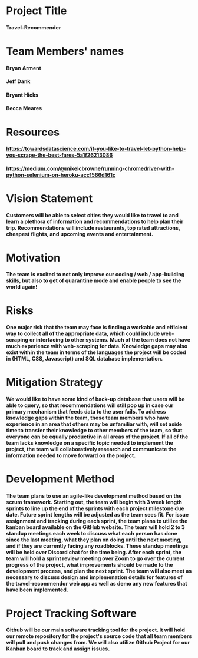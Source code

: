 # Project Title
#### Travel-Recommender

# Team Members' names
#### Bryan Arment
#### Jeff Dank
#### Bryant Hicks
#### Becca Meares

# Resources
#### https://towardsdatascience.com/if-you-like-to-travel-let-python-help-you-scrape-the-best-fares-5a1f26213086
#### https://medium.com/@mikelcbrowne/running-chromedriver-with-python-selenium-on-heroku-acc1566d161c

# Vision Statement
#### Customers will be able to select cities they would like to travel to and learn a plethora of information and recommendations to help plan their trip. Recommendations will include restaurants, top rated attractions, cheapest flights, and upcoming events and entertainment.

# Motivation
#### The team is excited to not only improve our coding / web / app-building skills, but also to get of quarantine mode and enable people to see the world again!

# Risks
#### One major risk that the team may face is finding a workable and efficient way to collect all of the appropriate data, which could include web-scraping or interfacing to other systems. Much of the team does not have much experience with web-scraping for data. Knowledge gaps may also exist within the team in terms of the languages the project will be coded in (HTML, CSS, Javascript) and SQL database implementation. 

# Mitigation Strategy
#### We would like to have some kind of back-up database that users will be able to query, so that recommendations will still pop up in case our primary mechanism that feeds data to the user fails. To address knowledge gaps within the team, those team members who have experience in an area that others may be unfamiliar with, will set aside time to transfer their knowledge to other members of the team, so that everyone can be equally productive in all areas of the project. If all of the team lacks knowledge on a specific topic needed to implement the project, the team will collaboratively research and communicate the information needed to move forward on the project.    

# Development Method
#### The team plans to use an agile-like development method based on the scrum framework. Starting out, the team will begin with 3 week length sprints to line up the end of the sprints with each project milestone due date. Future sprint lengths will be adjusted as the team sees fit. For issue assignment and tracking during each sprint, the team plans to utilize the kanban board available on the GitHub website. The team will hold 2 to 3 standup meetings each week to discuss what each person has done since the last meeting, what they plan on doing until the next meeting, and if they are currently facing any roadblocks. These standup meetings will be held over Discord chat for the time being. After each sprint, the team will hold a sprint review meeting over Zoom to go over the current progress of the project, what improvements should be made to the development process, and plan the next sprint. The team will also meet as necessary to discuss design and implemenation details for features of the travel-recommendor web app as well as demo any new features that have been implemented.

# Project Tracking Software
#### Github will be our main software tracking tool for the project. It will hold our remote repository for the project's source code that all team members will pull and push changes from. We will also utilize Github Project for our Kanban board to track and assign issues.  
